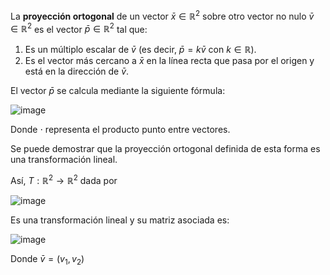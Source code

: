 La **proyección ortogonal** de un vector $\bar{x} \in \mathbb{R}^2$ sobre otro vector no nulo $\bar{v} \in \mathbb{R}^2$ es el vector $\bar{p} \in \mathbb{R}^2$ tal que:
1. Es un múltiplo escalar de $\bar{v}$ (es decir, $\bar{p}=k\bar{v}$ con $k \in \mathbb{R}$).
2. Es el vector más cercano a $\bar{x}$ en la línea recta que pasa por el origen y está en la dirección de $\bar{v}$.

El vector $\bar{p}$ se calcula mediante la siguiente fórmula:

![image](https://github.com/user-attachments/assets/48072663-fae5-4ab1-8bcb-f0709b6478b1)

Donde $\cdot$ representa el producto punto entre vectores.

Se puede demostrar que la proyección ortogonal definida de esta forma es una transformación lineal.

Así, $T:\mathbb{R}^2 \to \mathbb{R}^2$ dada por

![image](https://github.com/user-attachments/assets/a9169ccb-2c80-4e5b-8693-7b0830e8b1dd)

Es una transformación lineal y su matriz asociada es:

![image](https://github.com/user-attachments/assets/811ced8a-4a7a-44f5-8cd3-37fd73b7d445)

Donde $\bar{v}=(v_1, v_2)$
